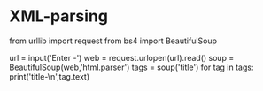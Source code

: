 # XML-parsing
from urllib import request
from bs4 import BeautifulSoup

url = input('Enter -')
web = request.urlopen(url).read()
soup = BeautifulSoup(web,'html.parser')
tags = soup('title')
for tag in tags:
      print('title-\n',tag.text)
      
